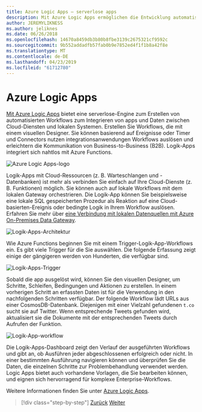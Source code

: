 ```yaml
---
title: Azure Logic Apps – serverlose apps
description: Mit Azure Logic Apps ermöglichen die Entwicklung automatisierter skalierbarer Workflows, die apps integrieren und Daten übergreifend in Clouddienste und lokalen Systemen.
author: JEREMYLIKNESS
ms.author: jeliknes
ms.date: 06/26/2018
ms.openlocfilehash: 14670a8459db3b80b8fbe3139c2675321cf9592c
ms.sourcegitcommit: 9b552addadfb57fab0b9e7852ed4f1f1b8a42f8e
ms.translationtype: MT
ms.contentlocale: de-DE
ms.lasthandoff: 04/23/2019
ms.locfileid: "61712780"
---
```

# <a name="azure-logic-apps"></a>Azure Logic Apps

[Mit Azure Logic Apps](https://docs.microsoft.com/azure/logic-apps) bietet eine serverlose-Engine zum Erstellen von automatisierten Workflows zum Integrieren von apps und Daten zwischen Cloud-Diensten und lokalen Systemen. Erstellen Sie Workflows, die mit einem visuellen Designer. Sie können basierend auf Ereignisse oder Timer und Connectors nutzen integrationsanwendungen Workflows auslösen und erleichtern die Kommunikation von Business-to-Business (B2B). Logik-Apps integriert sich nahtlos mit Azure Functions.

![Azure Logic Apps-logo](./media/logic-apps-logo.png)

Logik-Apps mit Cloud-Ressourcen (z. B. Warteschlangen und -Datenbanken) ist mehr als verbinden Sie einfach auf Ihre Cloud-Dienste (z. B. Funktionen) möglich. Sie können auch auf lokale Workflows mit dem lokalen Gateway orchestrieren. Die Logik-App können Sie beispielsweise eine lokale SQL gespeicherten Prozedur als Reaktion auf eine Cloud-basierten-Ereignis oder bedingte Logik in Ihrem Workflow auslösen. Erfahren Sie mehr über [eine Verbindung mit lokalen Datenquellen mit Azure On-Premises Data Gateway](https://docs.microsoft.com/azure/analysis-services/analysis-services-gateway).

![Logik-Apps-Architektur](./media/logic-apps-architecture.png)

Wie Azure Functions beginnen Sie mit einem Trigger-Logik-App-Workflows ein. Es gibt viele Trigger für die Sie auswählen. Die folgende Erfassung zeigt einige der gängigeren werden von Hunderten, die verfügbar sind.

![Logik-Apps-Trigger](./media/logic-app-triggers.png)

Sobald die app ausgelöst wird, können Sie den visuellen Designer, um Schritte, Schleifen, Bedingungen und Aktionen zu erstellen. In einem vorherigen Schritt an erfassten Daten ist für die Verwendung in den nachfolgenden Schritten verfügbar. Der folgende Workflow lädt URLs aus einer CosmosDB-Datenbank. Diejenigen mit einer Vielzahl gefundenen `t.co` sucht sie auf Twitter. Wenn entsprechende Tweets gefunden wird, aktualisiert sie die Dokumente mit der entsprechenden Tweets durch Aufrufen der Funktion.

![Logik-App-workflow](./media/logic-app-workflow.png)

Die Logik-Apps-Dashboard zeigt den Verlauf der ausgeführten Workflows und gibt an, ob Ausführen jeder abgeschlossenen erfolgreich oder nicht. In einer bestimmten Ausführung navigieren können und überprüfen Sie die Daten, die einzelnen Schritte zur Problembehandlung verwendet werden. Logic Apps bietet auch vorhandene Vorlagen, die Sie bearbeiten können, und eignen sich hervorragend für komplexe Enterprise-Workflows.

Weitere Informationen finden Sie unter [Azure Logic Apps](https://docs.microsoft.com/azure/logic-apps).

>[!div class="step-by-step"]
>[Zurück](application-insights.md)
>[Weiter](event-grid.md)